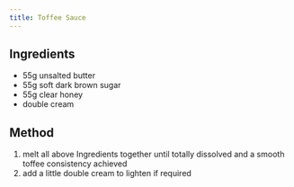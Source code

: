 ```yaml
---
title: Toffee Sauce
---
```


## Ingredients

-   55g unsalted butter
-   55g soft dark brown sugar
-   55g clear honey
-   double cream

## Method

1.  melt all above Ingredients together until totally dissolved and a smooth toffee consistency achieved
2.  add a little double cream to lighten if required
